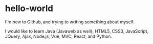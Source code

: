 # hello-world

I'm new to Github, and trying to writing something about myself.

I would like to learn Java (Javaweb as well), HTML5, CSS3, JavaScript, JQuery, Ajax, Node.js, Vue, MVC, React,
and Python.
